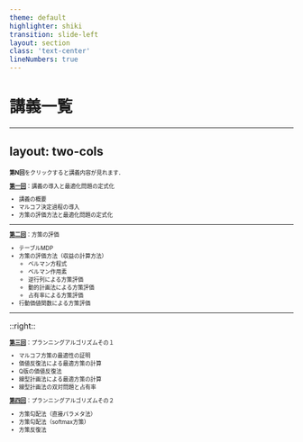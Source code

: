 ```yaml
---
theme: default
highlighter: shiki
transition: slide-left
layout: section
class: 'text-center'
lineNumbers: true
---
```


# 講義一覧 

---
layout: two-cols
---

<div style="font-size: 0.7em;">

**第N回**をクリックすると講義内容が見れます．

[**第一回**](https://syuntoku14.github.io/Foundations-of-RL-1)：講義の導入と最適化問題の定式化
* 講義の概要
* マルコフ決定過程の導入
* 方策の評価方法と最適化問題の定式化

 ---

[**第二回**](https://syuntoku14.github.io/Foundations-of-RL-2)：方策の評価
* テーブルMDP
* 方策の評価方法（収益の計算方法）
  * ベルマン方程式
  * ベルマン作用素
  * 逆行列による方策評価
  * 動的計画法による方策評価
  * 占有率による方策評価
* 行動価値関数による方策評価

 ---

</div>

::right::

<div style="font-size: 0.7em;">

[**第三回**](https://syuntoku14.github.io/Foundations-of-RL-3)：プランニングアルゴリズムその１
* マルコフ方策の最適性の証明
* 価値反復法による最適方策の計算
* Q版の価値反復法
* 線型計画法による最適方策の計算
* 線型計画法の双対問題と占有率

[**第四回**](https://syuntoku14.github.io/Foundations-of-RL-4)：プランニングアルゴリズムその２
* 方策勾配法（直接パラメタ法）
* 方策勾配法（softmax方策）
* 方策反復法

</div>
